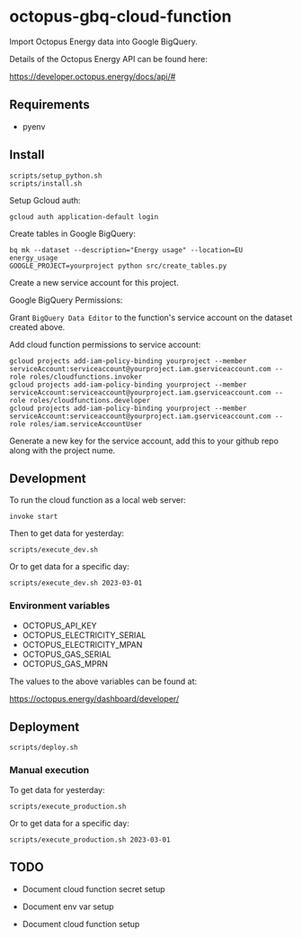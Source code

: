 # octopus-gbq-cloud-function

Import Octopus Energy data into Google BigQuery.

Details of the Octopus Energy API can be found here:

https://developer.octopus.energy/docs/api/#

## Requirements

* pyenv

## Install

```
scripts/setup_python.sh
scripts/install.sh
```

Setup Gcloud auth:

```
gcloud auth application-default login
```

Create tables in Google BigQuery:

```
bq mk --dataset --description="Energy usage" --location=EU energy_usage
GOOGLE_PROJECT=yourproject python src/create_tables.py
```

Create a new service account for this project.

Google BigQuery Permissions:

Grant `BigQuery Data Editor` to the function's service account on the dataset created above.

Add cloud function permissions to service account:

```
gcloud projects add-iam-policy-binding yourproject --member serviceAccount:serviceaccount@yourproject.iam.gserviceaccount.com --role roles/cloudfunctions.invoker
gcloud projects add-iam-policy-binding yourproject --member serviceAccount:serviceaccount@yourproject.iam.gserviceaccount.com --role roles/cloudfunctions.developer
gcloud projects add-iam-policy-binding yourproject --member serviceAccount:serviceaccount@yourproject.iam.gserviceaccount.com --role roles/iam.serviceAccountUser
```

Generate a new key for the service account, add this to your github repo along with the project nume.


## Development

To run the cloud function as a local web server:

```
invoke start
```

Then to get data for yesterday:

```
scripts/execute_dev.sh
```

Or to get data for a specific day:

```
scripts/execute_dev.sh 2023-03-01
```

### Environment variables

* OCTOPUS_API_KEY
* OCTOPUS_ELECTRICITY_SERIAL
* OCTOPUS_ELECTRICITY_MPAN
* OCTOPUS_GAS_SERIAL
* OCTOPUS_GAS_MPRN

The values to the above variables can be found at:

https://octopus.energy/dashboard/developer/

## Deployment

```
scripts/deploy.sh
```

### Manual execution

To get data for yesterday:

```
scripts/execute_production.sh
```

Or to get data for a specific day:

```
scripts/execute_production.sh 2023-03-01
```

## TODO

* Document cloud function secret setup

* Document env var setup

* Document cloud function setup

